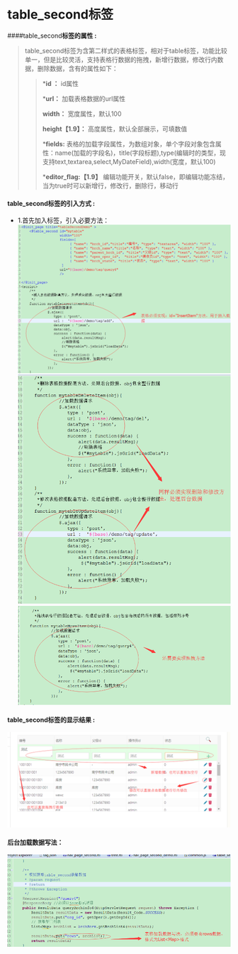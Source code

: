 # table_second**标签**

####table_second**标签的属性 :**

> table_second标签为含第二样式的表格标签，相对于table标签，功能比较单一，但是比较灵活，支持表格行数据的拖拽，新增行数据，修改行内数据，删除数据，含有的属性如下：
>
> > ***id ：** id属性
> >
> > ***url：** 加载表格数据的url属性
> >
> > **width：** 宽度属性，默认100
> >
> > **height【1.9】：** 高度属性，默认全部展示，可填数值
> >
> > ***fields:** 表格的加载字段属性，为数组对象，单个字段对象包含属性：name(加载的字段名)，title(字段标题),type(编辑时的类型，现支持text,textarea,select,MyDateField),width(宽度，默认100)
> >
> > ***editor_flag:【1.9】** 编辑功能开关，默认false，即编辑功能冻结，当为true时可以新增行，修改行，删除行，移动行
> >




#### table_second标签的引入方式 :
* 1.首先加入标签，引入必要方法：
![](/assets/table_second1.png)
![](/assets/table_second2.png)
![](/assets/table_second3.png)
#### table_second标签的显示结果 :
![](/assets/table_second4.png)
#### 后台加载数据写法：
![](/assets/table_second5.png)

